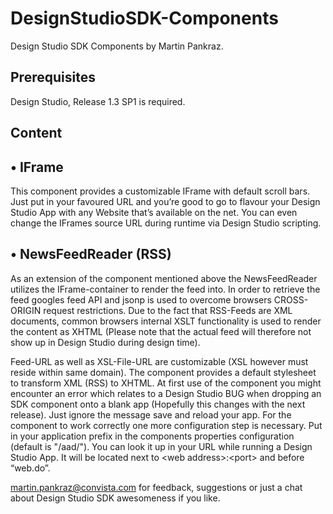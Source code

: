 DesignStudioSDK-Components
==========================

Design Studio SDK Components by Martin Pankraz.

Prerequisites
--------------------------
Design Studio, Release 1.3 SP1 is required.

Content
--------------------------

•	IFrame
---
This component provides a customizable IFrame with default scroll bars. Just put in your favoured URL and you’re good to go to flavour your Design Studio App with any Website that’s available on the net. You can even change the IFrames source URL during runtime via Design Studio scripting.

•	NewsFeedReader (RSS)
---
As an extension of the component mentioned above the NewsFeedReader utilizes the IFrame-container to render the feed into. In order to retrieve the feed googles feed API and jsonp is used to overcome browsers CROSS-ORIGIN request restrictions. Due to the fact that RSS-Feeds are XML documents, common browsers internal XSLT functionality is used to render the content as XHTML (Please note that the actual feed will therefore not show up in Design Studio during design time).

Feed-URL as well as XSL-File-URL are customizable (XSL however must reside within same domain). The component provides a default stylesheet to transform XML (RSS) to XHTML. At first use of the component you might encounter an error which relates to a Design Studio BUG when dropping an SDK component onto a blank app (Hopefully this changes with the next release). Just ignore the message save and reload your app. For the component to work correctly one more configuration step is necessary. Put in your application prefix in the components properties configuration (default is "/aad/"). You can look it up in your URL while running a Design Studio App. It will be located next to \<web address\>:\<port\> and before “web.do”.



martin.pankraz@convista.com for feedback, suggestions or just a chat about Design Studio SDK awesomeness if you like.
